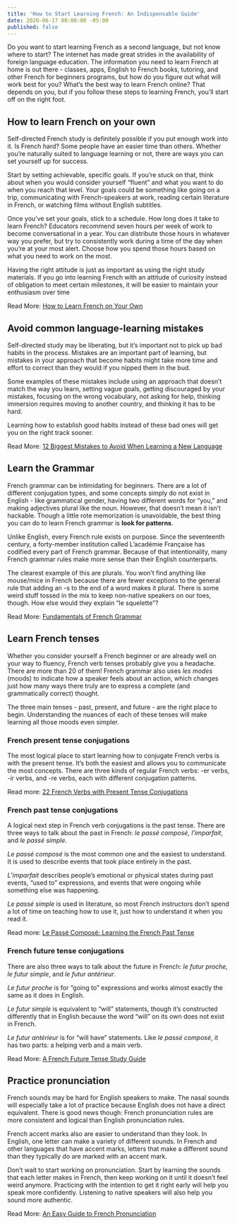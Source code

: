 ```yaml
---
title: 'How to Start Learning French: An Indispensable Guide'
date: 2020-06-17 08:00:00 -05:00
published: false
---
```


Do you want to start learning French as a second language, but not know where to start? The internet has made great strides in the availability of foreign language education. The information you need to learn French at home is out there - classes, apps, English to French books, tutoring, and other French for beginners programs, but how do you figure out what will work best for you? What’s the best way to learn French online? That depends on you, but if you follow these steps to learning French, you’ll start off on the right foot. 

## How to learn French on your own

Self-directed French study is definitely possible if you put enough work into it. Is French hard? Some people have an easier time than others. Whether you’re naturally suited to language learning or not, there are ways you can set yourself up for success.

Start by setting achievable, specific goals. If you’re stuck on that, think about when you would consider yourself “fluent” and what you want to do when you reach that level. Your goals could be something like going on a trip, communicating with French-speakers at work, reading certain literature in French, or watching films without English subtitles. 

Once you’ve set your goals, stick to a schedule. How long does it take to learn French? Educators recommend seven hours per week of work to become conversational in a year. You can distribute those hours in whatever way you prefer, but try to consistently work during a time of the day when you’re at your most alert. Choose how you spend those hours based on what you need to work on the most.

Having the right attitude is just as important as using the right study materials. If you go into learning French with an attitude of curiosity instead of obligation to meet certain milestones, it will be easier to maintain your enthusiasm over time

Read More: [How to Learn French on Your Own](https://www.wyzant.com/blog/how-to-learn-french/)

## Avoid common language-learning mistakes

Self-directed study may be liberating, but it’s important not to pick up bad habits in the process. Mistakes are an important part of learning, but mistakes in your approach that become habits might take more time and effort to correct than they would if you nipped them in the bud.

Some examples of these mistakes include using an approach that doesn’t match the way you learn, setting vague goals, getting discouraged by your mistakes, focusing on the wrong vocabulary, not asking for help, thinking immersion requires moving to another country, and thinking it has to be hard.

Learning how to establish good habits instead of these bad ones will get you on the right track sooner.

Read More: [12 Biggest Mistakes to Avoid When Learning a New Language](https://www.wyzant.com/blog/mistakes-to-avoid-when-learning-a-new-language/)

## Learn the Grammar

French grammar can be intimidating for beginners. There are a lot of different conjugation types, and some concepts simply do not exist in English - like grammatical gender, having two different words for “you,” and making adjectives plural like the noun. However, that doesn’t mean it isn’t hackable. Though a little rote memorization is unavoidable, the best thing you can do to learn French grammar is **look for patterns**. 

Unlike English, every French rule exists on purpose. Since the seventeenth century, a forty-member institution called L’académie Française has codified every part of French grammar. Because of that intentionality, many French grammar rules make more sense than their English counterparts.

The clearest example of this are plurals. You won’t find anything like mouse/mice in French because there are fewer exceptions to the general rule that adding an -s to the end of a word makes it plural. There is some weird stuff tossed in the mix to keep non-native speakers on our toes, though. How else would they explain “le squelette”? 

Read More: [Fundamentals of French Grammar](https://www.wyzant.com/blog/french-grammar-basics/)

## Learn French tenses

Whether you consider yourself a French beginner or are already well on your way to fluency, French verb tenses probably give you a headache. There are more than 20 of them! French grammar also uses *les modes* (moods) to indicate how a speaker feels about an action, which changes just how many ways there truly are to express a complete (and grammatically correct) thought. 

The three main tenses - past, present, and future - are the right place to begin. Understanding the nuances of each of these tenses will make learning all those moods even simpler.

### French present tense conjugations

The most logical place to start learning how to conjugate French verbs is with the present tense. It’s both the easiest and allows you to communicate the most concepts. There are three kinds of regular French verbs: -er verbs, -ir verbs, and -re verbs, each with different conjugation patterns. 

Read more: [22 French Verbs with Present Tense Conjugations](https://www.wyzant.com/blog/french-verbs-present-tense/)

### French past tense conjugations 

A logical next step in French verb conjugations is the past tense. There are three ways to talk about the past in French: *le passé composé, l’imparfait*, and *le passé simple*.

*Le passé composé* is the most common one and the easiest to understand. It is used to describe events that took place entirely in the past.

*L’imparfait* describes people’s emotional or physical states during past events, “used to” expressions, and events that were ongoing while something else was happening.

*Le passé simple* is used in literature, so most French instructors don’t spend a lot of time on teaching how to use it, just how to understand it when you read it. 
 
Read more: [Le Passé Composé: Learning the French Past Tense](https://www.wyzant.com/blog/french-past-tense/) 

### French future tense conjugations

There are also three ways to talk about the future in French: *le futur proche, le futur simple*, and *le futur antérieur*.

*Le futur proche* is for “going to” expressions and works almost exactly the same as it does in English.

*Le futur simple* is equivalent to “will” statements, though it’s constructed differently that in English because the word “will” on its own does not exist in French.

*Le futur antérieur* is for “will have” statements. Like *le passé composé*, it has two parts: a helping verb and a main verb.

Read More: [A French Future Tense Study Guide](https://www.wyzant.com/blog/french-future-tense/)

## Practice pronunciation

French sounds may be hard for English speakers to make. The nasal sounds will especially take a lot of practice because English does not have a direct equivalent. There is good news though: French pronunciation rules are more consistent and logical than English pronunciation rules.

French accent marks also are easier to understand than they look. In English, one letter can make a variety of different sounds. In French and other languages that have accent marks, letters that make a different sound than they typically do are marked with an accent mark. 

Don’t wait to start working on pronunciation. Start by learning the sounds that each letter makes in French, then keep working on it until it doesn’t feel weird anymore. Practicing with the intention to get it right early will help you speak more confidently. Listening to native speakers will also help you sound more authentic. 

Read More: [An Easy Guide to French Pronunciation](https://www.wyzant.com/blog/french-pronunciation/)
	         

